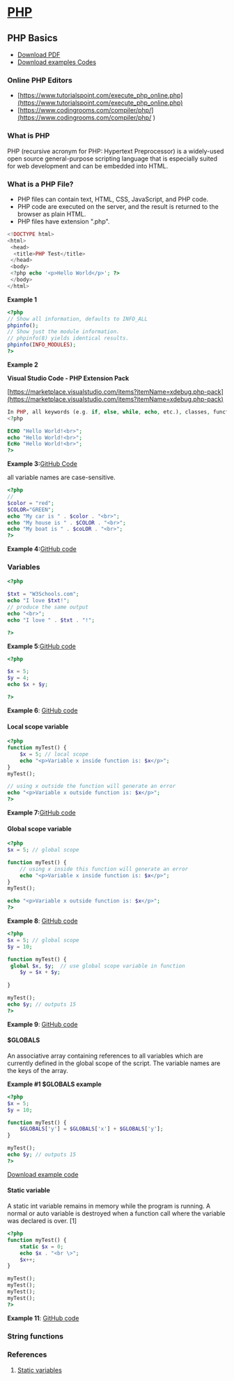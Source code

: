 # [PHP](../index.md)

## PHP Basics

- [Download PDF](basics-php.pdf)
- [Download examples Codes](https://github.com/yasirbhutta/php-examples)

### Online PHP Editors

- [https://www.tutorialspoint.com/execute_php_online.php](https://www.tutorialspoint.com/execute_php_online.php)
- [https://www.codingrooms.com/compiler/php/](https://www.codingrooms.com/compiler/php/
)

### What is PHP

PHP (recursive acronym for PHP: Hypertext Preprocessor) is a widely-used open source general-purpose scripting language that is especially suited for web development and can be embedded into HTML.

### What is a PHP File?

- PHP files can contain text, HTML, CSS, JavaScript, and PHP code.
- PHP code are executed on the server, and the result is returned to the browser as plain HTML.
- PHP files have extension ".php".


```php
<!DOCTYPE html>
<html>
 <head>
  <title>PHP Test</title>
 </head>
 <body>
 <?php echo '<p>Hello World</p>'; ?> 
 </body>
</html>
```
**Example 1**

```php
<?php
// Show all information, defaults to INFO_ALL
phpinfo();
// Show just the module information.
// phpinfo(8) yields identical results.
phpinfo(INFO_MODULES);
?>
```
**Example 2**

**Visual Studio Code - PHP Extension Pack**

[https://marketplace.visualstudio.com/items?itemName=xdebug.php-pack](https://marketplace.visualstudio.com/items?itemName=xdebug.php-pack)


```php
In PHP, all keywords (e.g. if, else, while, echo, etc.), classes, functions, and user-defined functions are NOT case-sensitive.
<?php

ECHO "Hello World!<br>";
echo "Hello World!<br>";
EcHo "Hello World!<br>";
?>
```
**Example 3:**[GitHub Code](https://github.com/yasirbhutta/php-examples/blob/master/basics/case-01.php)


all variable names are case-sensitive.
```php
<?php
// 
$color = "red";
$COLOR="GREEN";
echo "My car is " . $color . "<br>";
echo "My house is " . $COLOR . "<br>";
echo "My boat is " . $coLOR . "<br>";
?>
```
**Example 4:**[GitHub code](https://github.com/yasirbhutta/php-examples/blob/master/basics/case-02.php)

### Variables

```php
<?php

$txt = "W3Schools.com";
echo "I love $txt!";
// produce the same output
echo "<br>";
echo "I love " . $txt . "!";

?>
```
**Example 5**:[GitHub code](https://github.com/yasirbhutta/php-examples/blob/master/basics/var-01.php)


```php
<?php

$x = 5;
$y = 4;
echo $x + $y;

?>
```
**Example 6**: [GitHub code](https://github.com/yasirbhutta/php-examples/blob/master/basics/var-02.php)

#### Local scope variable

```php
<?php
function myTest() {
    $x = 5; // local scope
    echo "<p>Variable x inside function is: $x</p>";
} 
myTest();

// using x outside the function will generate an error
echo "<p>Variable x outside function is: $x</p>";
?>
```
**Example 7:**[GitHub code](https://github.com/yasirbhutta/php-examples/blob/master/basics/var-04.php)

#### Global scope variable

```php
<?php
$x = 5; // global scope

function myTest() {
    // using x inside this function will generate an error
    echo "<p>Variable x inside function is: $x</p>";
} 
myTest();

echo "<p>Variable x outside function is: $x</p>";
?>
```
**Example 8**: [GitHub code](https://github.com/yasirbhutta/php-examples/blob/master/basics/var-03.php)

```php
<?php
$x = 5; // global scope
$y = 10;

function myTest() {
 global $x, $y;  // use global scope variable in function
    $y = $x + $y;
    
}

myTest();
echo $y; // outputs 15
?>
```
**Example 9**: [GitHub code](https://github.com/yasirbhutta/php-examples/blob/master/basics/var-05.php)

#### $GLOBALS

An associative array containing references to all variables which are currently defined in the global scope of the script. The variable names are the keys of the array.

**Example #1 $GLOBALS example**

```php
<?php
$x = 5;
$y = 10;

function myTest() {
    $GLOBALS['y'] = $GLOBALS['x'] + $GLOBALS['y'];
} 

myTest();
echo $y; // outputs 15
?>
```
[Download example code](https://github.com/yasirbhutta/php-examples/blob/master/basics/var-06.php)

#### Static variable

 A static int variable remains in memory while the program is running. A normal or auto variable is destroyed when a function call where the variable was declared is over. [1]

```php
<?php
function myTest() {
    static $x = 0;
    echo $x . "<br \>";
    $x++;
}

myTest();
myTest();
myTest();
myTest();
?>
```
**Example 11**: [GitHub code](https://github.com/yasirbhutta/php-examples/blob/master/basics/var-07.php)

### String functions


### References

1. [Static variables](https://www.geeksforgeeks.org/static-variables-in-c/)
